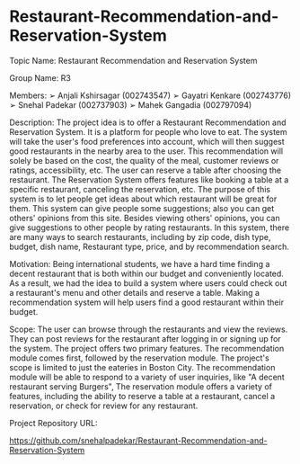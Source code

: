 # Restaurant-Recommendation-and-Reservation-System


Topic Name: Restaurant Recommendation and Reservation System

Group Name: R3

Members:
➢ Anjali Kshirsagar (002743547) 
➢ Gayatri Kenkare (002743776) 
➢ Snehal Padekar (002737903) 
➢ Mahek Gangadia (002797094)

Description:
The project idea is to offer a Restaurant Recommendation and Reservation System. It is a platform for people who love to eat. The system will take the user's food preferences into account, which will then suggest good restaurants in the nearby area to the user. This recommendation will solely be based on the cost, the quality of the meal, customer reviews or ratings, accessibility, etc. The user can reserve a table after choosing the restaurant. The Reservation System offers features like booking a table at a specific restaurant, canceling the reservation, etc. The purpose of this system is to let people get ideas about which restaurant will be great for them. This system can give people some suggestions; also you can get others' opinions from this site. Besides viewing others' opinions, you can give suggestions to other people by rating restaurants. In this system, there are many ways to search restaurants, including by zip code, dish type, budget, dish name, Restaurant type, price, and by recommendation search.

Motivation:
Being international students, we have a hard time finding a decent restaurant that is both within our budget and conveniently located. As a result, we had the idea to build a system where users could check out a restaurant's menu and other details and reserve a table. Making a recommendation system will help users find a good restaurant within their budget.

Scope:
The user can browse through the restaurants and view the reviews. They can post reviews for the restaurant after logging in or signing up for the system. The project offers two primary features. The recommendation module comes first, followed by the reservation module. The project's scope is limited to just the eateries in Boston City. The recommendation module will be able to respond to a variety of user inquiries, like "A decent restaurant serving Burgers", The reservation module offers a variety of features, including the ability to reserve a table at a restaurant, cancel a reservation, or check for review for any restaurant.

Project Repository URL:

 https://github.com/snehalpadekar/Restaurant-Recommendation-and-Reservation-System
 

